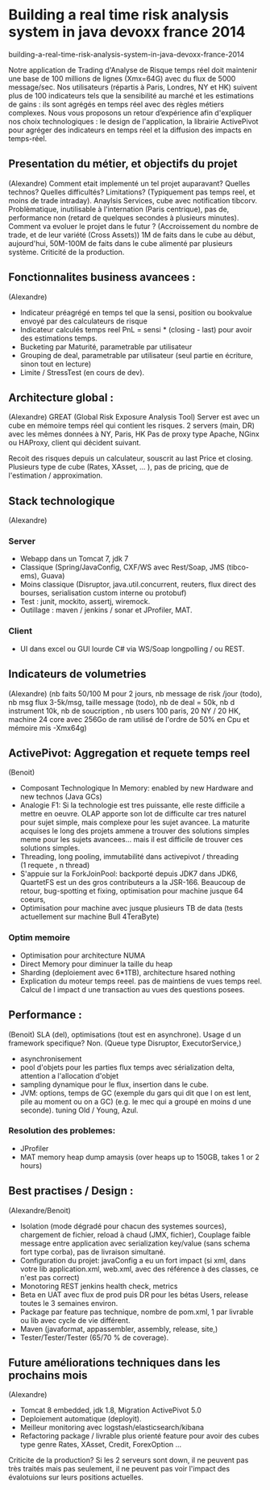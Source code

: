 # Building a real time risk analysis system in java devoxx france 2014

building-a-real-time-risk-analysis-system-in-java-devoxx-france-2014
 	
Notre application de Trading d'Analyse de Risque temps réel doit maintenir une base de 100 millions de lignes (Xmx=64G) avec du flux de 5000 message/sec. Nos utilisateurs (répartis à Paris, Londres, NY et HK) suivent plus de 100 indicateurs tels que la sensibilité au marché et les estimations de gains : ils sont agrégés en temps réel avec des règles métiers complexes. Nous vous proposons un retour d’expérience afin d'expliquer nos choix technologiques : le design de l'application, la librairie ActivePivot pour agréger des indicateurs en temps réel et la diffusion des impacts en temps-réel.

## Presentation du métier, et objectifs du projet 
(Alexandre)
Comment etait implementé un tel projet auparavant? 
Quelles technos? Quelles difficultés? Limitations? (Typiquement pas temps reel, et moins de trade intraday). 
Anaylsis Services, cube avec notification tibcorv.
Problèmatique, inutilisable à l'internation (Paris centrique), pas de, performance non (retard de quelques secondes à plusieurs minutes).
Comment va evoluer le projet dans le futur ? (Accroissement du nombre de trade, et de leur variété (Cross Assets))
1M de faits dans le cube au début, aujourd'hui, 50M-100M de faits dans le cube alimenté par plusieurs système.
Criticité de la production.

## Fonctionnalites business avancees : 
(Alexandre)
- Indicateur préagrégé en temps tel que la sensi, position ou bookvalue envoyé par des calculateurs de risque
- Indicateur calculés temps reel PnL = sensi * (closing - last) pour avoir des estimations temps.
- Bucketing par Maturité, parametrable par utilisateur
- Grouping de deal, parametrable par utilisateur (seul partie en écriture, sinon tout en lecture)
- Limite / StressTest (en cours de dev).

## Architecture global :
(Alexandre)
GREAT (Global Risk Exposure Analysis Tool) Server est avec un cube en mémoire temps réel qui contient les risques.
2 servers (main, DR) avec les mêmes données à NY, Paris, HK
Pas de proxy type Apache, NGinx ou HAProxy, client qui décident suivant.

Recoit des risques depuis un calculateur, souscrit au last Price et closing.
Plusieurs type de cube (Rates, XAsset, ... ), pas de pricing, que de l'estimation / approximation.

## Stack technologique
(Alexandre)
### Server
- Webapp dans un Tomcat 7, jdk 7
- Classique (Spring/JavaConfig, CXF/WS avec Rest/Soap, JMS (tibco-ems), Guava)
- Moins classique (Disruptor, java.util.concurrent, reuters, flux direct des bourses, serialisation custom interne ou  protobuf)
- Test : junit, mockito, assertj, wiremock.
- Outillage : maven / jenkins / sonar et JProfiler, MAT.

### Client
- UI dans excel ou GUI lourde C# via WS/Soap longpolling / ou REST.

## Indicateurs de volumetries 
(Alexandre) 
(nb faits 50/100 M pour 2 jours, nb message de risk /jour (todo), nb msg flux 3-5k/msg, taille message (todo), nb de deal = 50k, nb d instrument 10k, nb de soucription , nb users 100 paris, 20 NY / 20 HK, machine 24 core avec 256Go de ram utilisé de l'ordre de 50% en Cpu et mémoire mis -Xmx64g)

## ActivePivot: Aggregation et requete temps reel
(Benoit)
- Composant Technologique In Memory: enabled by new Hardware and new technos (Java GCs)
- Analogie F1: Si la technologie est tres puissante, elle reste difficile a mettre en oeuvre. OLAP apporte son lot de difficulte car tres naturel pour sujet simple, mais complexe pour les sujet avancee. La maturite acquises le long des projets ammene a trouver des solutions simples meme pour les sujets avancees... mais il est difficile de trouver ces solutions simples.
- Threading, long pooling, immutabilité dans activepivot / threading (1 requete , n thread)
- S'appuie sur la ForkJoinPool: backporté depuis JDK7 dans JDK6, QuartetFS est un des gros contributeurs a la JSR-166. Beaucoup de retour, bug-spotting et fixing, optimisation pour machine jusque 64 coeurs, 
- Optimisation pour machine avec jusque plusieurs TB de data (tests actuellement sur machine Bull 4TeraByte)
### Optim memoire
- Optimisation pour architecture NUMA
- Direct Memory pour diminuer la taille du heap
- Sharding (deploiement avec 6*1TB), architecture hsared nothing
- Explication du moteur temps reeel. pas de maintiens de vues temps reel. Calcul de l impact d une transaction au vues des questions posees.
 
## Performance : 
(Benoit)
SLA (del), optimisations (tout est en asynchrone). Usage d un framework specifique? Non. (Queue type Disruptor, ExecutorService,)
- asynchronisement
- pool d'objets pour les parties flux temps avec sérialization delta, attention a l'allocation d'objet
- sampling dynamique pour le flux, insertion dans le cube.
- JVM: options, temps de GC (exemple du gars qui dit que l on est lent, pile au moment ou on a GC) (e.g. le mec qui a groupé en moins d une seconde). tuning Old / Young, Azul.

### Resolution des problemes:
- JProfiler
- MAT memory heap dump amaysis (over heaps up to 150GB, takes 1 or 2 hours)

## Best practises / Design : 
(Alexandre/Benoit)
- Isolation (mode dégradé pour chacun des systemes sources), chargement de fichier, reload à chaud (JMX, fichier), Couplage faible message entre application avec serialization key/value (sans schema fort type corba), pas de livraison simultané.
- Configuration du projet: javaConfig a eu un fort impact (si xml, dans votre lib application.xml, web.xml, avec des référence à des classes, ce n'est pas correct)
- Monotoring REST jenkins health check, metrics
- Beta en UAT avec flux de prod puis DR pour les bétas Users, release toutes le 3 semaines environ.
- Package par feature pas technique, nombre de pom.xml, 1 par livrable ou lib avec cycle de vie différent.
- Maven (javaformat, appassembler, assembly, release, site,)
- Tester/Tester/Tester (65/70 % de coverage).

## Future améliorations techniques dans les prochains mois
(Alexandre)
- Tomcat 8 embedded, jdk 1.8, Migration ActivePivot 5.0
- Deploiement automatique (deployit).
- Meilleur monitoring avec logstash/elasticsearch/kibana
- Refactoring package / livrable plus orienté feature pour avoir des cubes type genre Rates, XAsset, Credit, ForexOption ...


Criticite de la production? Si les 2 serveurs sont down, il ne peuvent pas très traités mais pas seulement, il ne peuvent pas voir l'impact des évalotuions sur leurs positions actuelles. 
